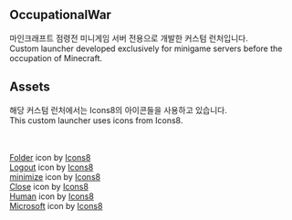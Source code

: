 ## OccupationalWar
마인크래프트 점령전 미니게임 서버 전용으로 개발한 커스텀 런처입니다.<br>
Custom launcher developed exclusively for minigame servers before the occupation of Minecraft.

## Assets
해당 커스텀 런처에서는 Icons8의 아이콘들을 사용하고 있습니다.<br>
This custom launcher uses icons from Icons8.<br><br><br>

<a target="_blank" href="https://icons8.com/icon/82790/folder">Folder</a> icon by <a target="_blank" href="https://icons8.com">Icons8</a><br>
<a target="_blank" href="https://icons8.com/icon/82792/logout">Logout</a> icon by <a target="_blank" href="https://icons8.com">Icons8</a><br>
<a target="_blank" href="https://icons8.com/icon/86299/minimize-window">minimize</a> icon by <a target="_blank" href="https://icons8.com">Icons8</a><br>
<a target="_blank" href="https://icons8.com/icon/71200/close">Close</a> icon by <a target="_blank" href="https://icons8.com">Icons8</a><br>
<a target="_blank" href="https://icons8.com/icon/98957/user">Human</a> icon by <a target="_blank" href="https://icons8.com">Icons8</a><br>
<a target="_blank" href="https://icons8.com/icon/22989/microsoft">Microsoft</a> icon by <a target="_blank" href="https://icons8.com">Icons8</a>